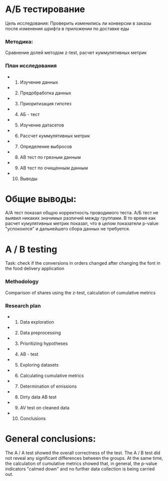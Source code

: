 # А/Б тестирование 
Цель исследования: Проверить изменились ли конверсии в заказы после изменения шрифта в приложении по доставке еды

### Методика:
Сравнение долей методом z-test, расчет куммулятивных метрик

### План исследования 
* 1. Изучение данных 
* 2. Предобработка данных
* 3. Приоритизация гипотез 
* 4. АБ - тест 
* 5. Изучение датасетов 
* 6. Рассчет куммулятивных метрик 
* 7. Определение выбросов 
* 8. АВ тест по грязным данным 
* 9. АВ тест по очищенным данным 
* 10. Выводы

# Общие выводы: 
А/А тест показал общую корректность проводимого теста. А/Б тест не выявил никаких значимых различий между группами. В то время как расчет кумулятивных метрик показал, что в целом показатели p-value "успокоился" и дальнейшего сбора данных не требуется.


# A / B testing
Task: check if the conversions in orders changed after changing the font in the food delivery application

### Methodology
Comparison of shares using the z-test, calculation of cumulative metrics

### Research plan
* 1. Data exploration
* 2. Data preprocessing
* 3. Prioritizing hypotheses
* 4. AB - test
* 5. Exploring datasets
* 6. Calculating cumulative metrics
* 7. Determination of emissions
* 8. Dirty data AB test
* 9. AV test on cleaned data
* 10. Conclusions

# General conclusions:
The A / A test showed the overall correctness of the test. The A / B test did not reveal any significant differences between the groups. At the same time, the calculation of cumulative metrics showed that, in general, the p-value indicators "calmed down" and no further data collection is being carried out.
